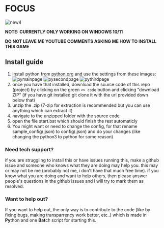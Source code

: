 # FOCUS

![new4](https://github.com/quasar098/limbos32/assets/70716985/36bfe28d-9616-4ee0-bc10-96d762f61105)

**NOTE: CURRENTLY ONLY WORKING ON WINDOWS 10/11**

**DO NOT LEAVE ME YOUTUBE COMMENTS ASKING ME HOW TO INSTALL THIS GAME**

## Install guide

1) install python from [python.org](https://python.org/downloads) and use the settings from these images:
![pymainpage](https://github.com/HHonzik/limbos32/assets/87828740/8dfd944f-aa26-49a4-8cbc-1c9b37bae120)
![pysecondpage](https://github.com/HHonzik/limbos32/assets/87828740/0cc37bdc-94d7-4362-a93e-fb2eb63c7b98)
![pythirdpage](https://github.com/HHonzik/limbos32/assets/87828740/d866a0b6-3af0-4489-9eac-9fdf19b32b5a)
2) once you have that installed, download the source code of this repo (project) by clicking on the green `<> code` button and clicking "download ZIP" (if you have git installed git clone it with the url provided down below that)
3) unzip the .zip (7-zip for extraction is recommended but you can use anything which can extract it)
4) navigate to the unzipped folder with the source code
5) open the file start.bat which should finish the rest automaticly
6) You might want or need to change the config, for that rename sample_config(.json) to config(.json) and do your changes (like changing the python3 to python for some reason)

### Need tech support?


if you are struggling to install this or have issues running this, make a github issue and someone who knows what they are doing may help you. this may or may not be me (probably not me, i don't have that much free time). if you know what you are doing and want to help others, then please answer people's questions in the github issues and i will try to mark them as resolved.

### Want to help out?
If you want to help out, the only way is to contribute to the code (like by fixing bugs, making transparrency work better, etc..) which is made in **Py**thon and one **Bat**ch script for starting this.
